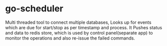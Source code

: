 # go-scheduler
Multi threaded tool to connect multiple databases, Looks up for events which are due for start/stop as per timestamp and process. 
It Pushes status and data to redis store, which is used by  control panel(separate app) to monitor the operations and also re-issue the failed commands.
